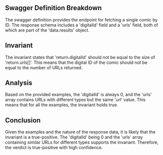 ## Swagger Definition Breakdown
The swagger definition provides the endpoint for fetching a single comic by ID. The response schema includes a 'digitalId' field and a 'urls' field, both of which are part of the 'data.results' object.

## Invariant
The invariant states that 'return.digitalId' should not be equal to the size of 'return.urls[]'. This means that the digital ID of the comic should not be equal to the number of URLs returned.

## Analysis
Based on the provided examples, the 'digitalId' is always 0, and the 'urls' array contains URLs with different types but the same 'url' value. This means that for all the examples, the invariant holds true.

## Conclusion
Given the examples and the nature of the response data, it is likely that the invariant is a true-positive. The 'digitalId' being 0 and the 'urls' array containing similar URLs for different types supports the invariant. Therefore, the verdict is true-positive with high confidence.
